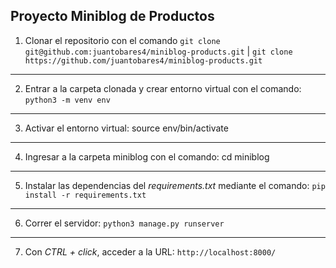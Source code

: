 ## Proyecto Miniblog de Productos ##

1. Clonar el repositorio con el comando `git clone git@github.com:juantobares4/miniblog-products.git` | `git clone https://github.com/juantobares4/miniblog-products.git`
---
2. Entrar a la carpeta clonada y crear entorno virtual con el comando: `python3 -m venv env`
---
3. Activar el entorno virtual: source env/bin/activate
---
4. Ingresar a la carpeta miniblog con el comando: cd miniblog
---
5. Instalar las dependencias del *requirements.txt* mediante el comando: `pip install -r requirements.txt`
---
6. Correr el servidor: `python3 manage.py runserver`
---
7. Con *CTRL + click*, acceder a la URL: `http://localhost:8000/`

